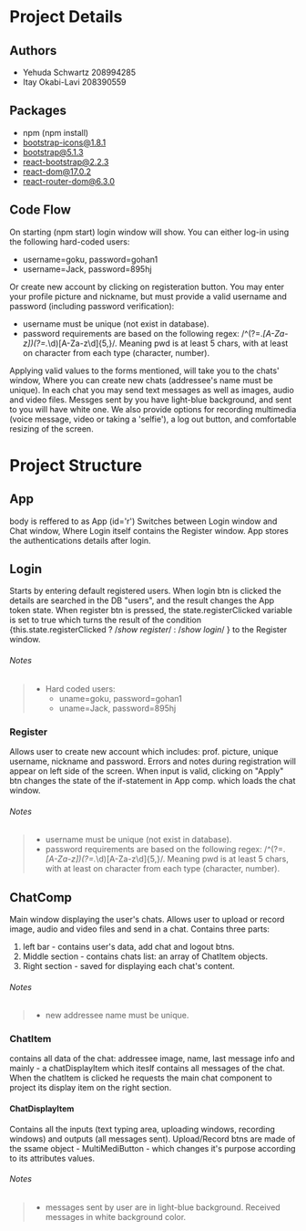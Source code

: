 # Project Details
## Authors
- Yehuda Schwartz 208994285
- Itay Okabi-Lavi 208390559
## Packages
- npm (npm install)
- bootstrap-icons@1.8.1
- bootstrap@5.1.3
- react-bootstrap@2.2.3
- react-dom@17.0.2
- react-router-dom@6.3.0
## Code Flow
On starting (npm start) login window will show. You can either log-in using the following hard-coded users:
- username=goku, password=gohan1
- username=Jack, password=895hj

Or create new account by clicking on registeration button. You may enter your profile picture and nickname, but must provide a valid username and password (including password verification):
- username must be unique (not exist in database).
- password requirements are based on the following regex: /^(?=.*[A-Za-z])(?=.*\d)[A-Za-z\d]{5,}/. Meaning pwd is at least 5 chars, with at least on character from each type (character, number).

Applying valid values to the forms mentioned, will take you to the chats' window, Where you can create new chats (addressee's name must be unique). In each chat you may send text messages as well as images, audio and video files. Messges sent by you have light-blue background, and sent to you will have white one. 
We also provide options for recording multimedia (voice message, video or taking a 'selfie'), a log out button, and comfortable resizing of the screen.

# Project Structure
## App
body is reffered to as App (id='r')
Switches between Login window and Chat window, Where Login itself contains the Register window.
App stores the authentications details after login.
## Login
Starts by entering default registered users.
When login btn is clicked the details are searched in the DB "users", and the result changes
the App token state.
When register btn is pressed, the state.registerClicked variable is set to true which turns the
result of the condition {this.state.registerClicked ? /*show register*/ : /*show login*/ } to
the Register window.
###### Notes
> - Hard coded users:
>   -  uname=goku, password=gohan1
>   -  uname=Jack, password=895hj
### Register
Allows user to create new account which includes: prof. picture, unique username, nickname and password. Errors and notes during registration will appear on left side of the screen. When input is valid, clicking on "Apply" btn changes the state of the if-statement in App comp. which loads the chat window.
###### Notes
> - username must be unique (not exist in database).
> - password requirements are based on the following regex: /^(?=.*[A-Za-z])(?=.*\d)[A-Za-z\d]{5,}/. Meaning pwd is at least 5 chars, with at least on character from each type (character, number).
## ChatComp
Main window displaying the user's chats. Allows user to upload or record image, audio and video files and send in a chat. Contains three parts:
1.  left bar - contains user's data, add chat and logout btns. 
2.  Middle section - contains chats list: an array of ChatItem objects.
3.  Right section - saved for displaying each chat's content.
###### Notes
> - new addressee name must be unique.
### ChatItem
contains all data of the chat: addressee image, name, last message info and mainly - a chatDisplayItem which iteslf contains all messages of the chat. When the chatItem is clicked he requests the main chat component to project its display item on the right section.
#### ChatDisplayItem
Contains all the inputs (text typing area, uploading windows, recording windows) and outputs (all messages sent). Upload/Record btns are made of the ssame object - MultiMediButton - which changes it's purpose according to its attributes values.
###### Notes
> - messages sent by user are in light-blue background. Received messages in white background color.
